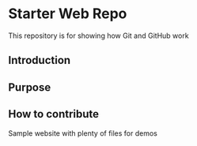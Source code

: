 # Starter Web Repo
This repository is for showing how Git and GitHub work

## Introduction
## Purpose

## How to contribute



Sample website with plenty of files for demos